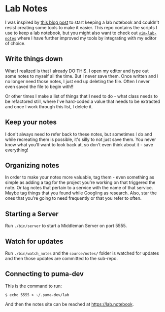 # Lab Notes

I was inspired by [this blog post][post] to start keeping a lab notebook and
couldn't resist creating some tools to make it easier. This repo contains the
scripts I use to keep a lab notebook, but you might also want to check out
[`vim-lab-notes`][vim] where I have further improved my tools by integrating
with my editor of choice.

[post]: https://blog.nelhage.com/2010/05/software-and-lab-notebooks/
[vim]: https://github.com/jonallured/vim-lab-notes

## Write things down

What I realized is that I already DO THIS. I open my editor and type out some
notes to myself all the time. But I never save them. Once written and I no
longer need those notes, I just end up deleting the file. Often I never even
saved the file to begin with!!

Or other times I make a list of things that I need to do - what class needs to
be refactored still, where I've hard-coded a value that needs to be extracted
and once I work through this list, I delete it.

## Keep your notes

I don't always need to refer back to these notes, but sometimes I do and while
recreating them is possible, it's silly to not just save them. You never know
what you'll want to look back at, so don't even think about it - save
everything!

## Organizing notes

In order to make your notes more valuable, tag them - even something as simple
as adding a tag for the project you're working on that triggered the note. Or
tag notes that pertain to a service with the name of that service. Maybe tag
things that you found while Googling as research. Also, star the ones that
you're going to need frequently or that you refer to often.

## Starting a Server

Run `./bin/server` to start a Middleman Server on port 5555.

## Watch for updates

Run `./bin/watch_notes` and the `source/notes/` folder is watched for updates
and then those updates are committed to the sub-repo.

## Connecting to puma-dev

This is the command to run:

```
$ echo 5555 > ~/.puma-dev/lab
```

And then the notes site can be reached at https://lab.notebook.
